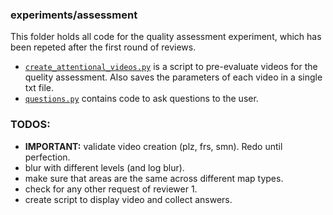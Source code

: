 ### experiments/assessment

This folder holds all code for the quality assessment experiment, 
which has been repeted after the first round of reviews.

* [`create_attentional_videos.py`](`create_attentional_videos.py`)
is a script to pre-evaluate videos for the quelity assessment.
Also saves the parameters of each video in a single txt file.
* [`questions.py`](`compute_metrics.py`)
contains code to ask questions to the user.


### TODOS:
* **IMPORTANT:** validate video creation (plz, frs, smn).
Redo until perfection.
* blur with different levels (and log blur).
* make sure that areas are the same across different map
types.
* check for any other request of reviewer 1.
* create script to display video and collect answers.